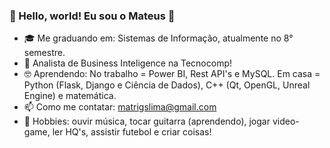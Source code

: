 ### 👋 Hello, world! Eu sou o Mateus 🤘

- 🎓 Me graduando em: Sistemas de Informação, atualmente no 8° semestre.
- 🧡 Analista de Business Inteligence na Tecnocomp! 
- 🤓 Aprendendo: No trabalho = Power BI, Rest API's e MySQL. Em casa = Python (Flask, Django e Ciência de Dados), C++ (Qt, OpenGL, Unreal Engine) e matemática.
- 📫 Como me contatar: matrigslima@gmail.com
- 🎠 Hobbies: ouvir música, tocar guitarra (aprendendo), jogar video-game, ler HQ's, assistir futebol e criar coisas!
